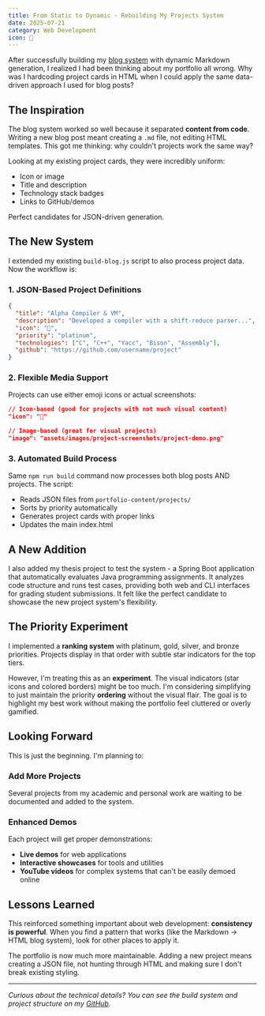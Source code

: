 ```yaml
---
title: From Static to Dynamic - Rebuilding My Projects System
date: 2025-07-21
category: Web Development
icon: 🔧
---
```


After successfully building my [blog system](building-this-blog.html) with dynamic Markdown generation, I realized I had been thinking about my portfolio all wrong. Why was I hardcoding project cards in HTML when I could apply the same data-driven approach I used for blog posts?

## The Inspiration

The blog system worked so well because it separated **content from code**. Writing a new blog post meant creating a `.md` file, not editing HTML templates. This got me thinking: why couldn't projects work the same way?

Looking at my existing project cards, they were incredibly uniform:
- Icon or image
- Title and description  
- Technology stack badges
- Links to GitHub/demos

Perfect candidates for JSON-driven generation.

## The New System

I extended my existing `build-blog.js` script to also process project data. Now the workflow is:

### 1. **JSON-Based Project Definitions**
```json
{
  "title": "Alpha Compiler & VM",
  "description": "Developed a compiler with a shift-reduce parser...",
  "icon": "🔧",
  "priority": "platinum",
  "technologies": ["C", "C++", "Yacc", "Bison", "Assembly"],
  "github": "https://github.com/username/project"
}
```

### 2. **Flexible Media Support**
Projects can use either emoji icons or actual screenshots:
```json
// Icon-based (good for projects with not much visual content)
"icon": "🔧"

// Image-based (great for visual projects)  
"image": "assets/images/project-screenshots/project-demo.png"
```

### 3. **Automated Build Process**
Same `npm run build` command now processes both blog posts AND projects. The script:
- Reads JSON files from `portfolio-content/projects/`
- Sorts by priority automatically
- Generates project cards with proper links
- Updates the main index.html

## A New Addition

I also added my thesis project to test the system - a Spring Boot application that automatically evaluates Java programming assignments. It analyzes code structure and runs test cases, providing both web and CLI interfaces for grading student submissions. It felt like the perfect candidate to showcase the new project system's flexibility.

## The Priority Experiment

I implemented a **ranking system** with platinum, gold, silver, and bronze priorities. Projects display in that order with subtle star indicators for the top tiers.

However, I'm treating this as an **experiment**. The visual indicators (star icons and colored borders) might be too much. I'm considering simplifying to just maintain the priority **ordering** without the visual flair. The goal is to highlight my best work without making the portfolio feel cluttered or overly gamified.


## Looking Forward

This is just the beginning. I'm planning to:

### **Add More Projects**
Several projects from my academic and personal work are waiting to be documented and added to the system.

### **Enhanced Demos**
Each project will get proper demonstrations:
- **Live demos** for web applications
- **Interactive showcases** for tools and utilities  
- **YouTube videos** for complex systems that can't be easily demoed online

## Lessons Learned

This reinforced something important about web development: **consistency is powerful**. When you find a pattern that works (like the Markdown → HTML blog system), look for other places to apply it.

The portfolio is now much more maintainable. Adding a new project means creating a JSON file, not hunting through HTML and making sure I don't break existing styling.

---

*Curious about the technical details? You can see the build system and project structure on my [GitHub](https://github.com/mikegiannako/portfolio).*